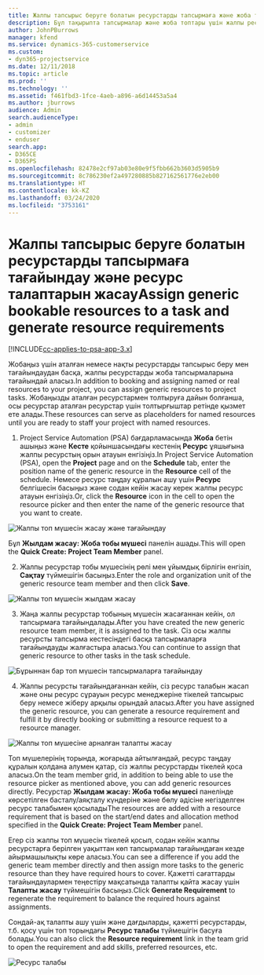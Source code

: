 ```yaml
---
title: Жалпы тапсырыс беруге болатын ресурстарды тапсырмаға және жоба тобына тағайындау
description: Бұл тақырыпта тапсырмалар және жоба топтары үшін жалпы ресурстарға тапсырыс беру туралы ақпарат беріледі.
author: JohnPBurrows
manager: kfend
ms.service: dynamics-365-customerservice
ms.custom:
- dyn365-projectservice
ms.date: 12/11/2018
ms.topic: article
ms.prod: ''
ms.technology: ''
ms.assetid: f461fbd3-1fce-4aeb-a896-a6d14453a5a4
ms.author: jburrows
audience: Admin
search.audienceType:
- admin
- customizer
- enduser
search.app:
- D365CE
- D365PS
ms.openlocfilehash: 82478e2cf97ab03e80e9f5fbb662b3603d5905b9
ms.sourcegitcommit: 8c786230ef2a497280885b827162561776e2eb00
ms.translationtype: HT
ms.contentlocale: kk-KZ
ms.lasthandoff: 03/24/2020
ms.locfileid: "3753161"
---
```

# <a name="assign-generic-bookable-resources-to-a-task-and-generate-resource-requirements"></a><span data-ttu-id="0ab55-103">Жалпы тапсырыс беруге болатын ресурстарды тапсырмаға тағайындау және ресурс талаптарын жасау</span><span class="sxs-lookup"><span data-stu-id="0ab55-103">Assign generic bookable resources to a task and generate resource requirements</span></span> 

[!INCLUDE[cc-applies-to-psa-app-3.x](../includes/cc-applies-to-psa-app-3x.md)]

<span data-ttu-id="0ab55-104">Жобаңыз үшін аталған немесе нақты ресурстарды тапсырыс беру мен тағайындаудан басқа, жалпы ресурстарды жоба тапсырмаларына тағайындай аласыз.</span><span class="sxs-lookup"><span data-stu-id="0ab55-104">In addition to booking and assigning named or real resources to your project, you can assign generic resources to project tasks.</span></span> <span data-ttu-id="0ab55-105">Жобаңызды аталған ресурстармен толтыруға дайын болғанша, осы ресурстар аталған ресурстар үшін толтырғыштар ретінде қызмет ете алады.</span><span class="sxs-lookup"><span data-stu-id="0ab55-105">These resources can serve as placeholders for named resources until you are ready to staff your project with named resources.</span></span> 

1. <span data-ttu-id="0ab55-106">Project Service Automation (PSA) бағдарламасында **Жоба** бетін ашыңыз және **Кесте** қойыншасындағы кестенің **Ресурс** ұяшығына жалпы ресурстың орын атауын енгізіңіз.</span><span class="sxs-lookup"><span data-stu-id="0ab55-106">In Project Service Automation (PSA), open the **Project** page and on the **Schedule** tab, enter the position name of the generic resource in the **Resource** cell of the schedule.</span></span> <span data-ttu-id="0ab55-107">Немесе ресурс таңдау құралын ашу үшін **Ресурс** белгішесін басыңыз және содан кейін жасау керек жалпы ресурс атауын енгізіңіз.</span><span class="sxs-lookup"><span data-stu-id="0ab55-107">Or, click the **Resource** icon in the cell to open the resource picker and then enter the name of the generic resource that you want to create.</span></span>

![Жалпы топ мүшесін жасау және тағайындау](media/RM-how-to-9.png)

<span data-ttu-id="0ab55-109">Бұл **Жылдам жасау: Жоба тобы мүшесі** панелін ашады.</span><span class="sxs-lookup"><span data-stu-id="0ab55-109">This will open the **Quick Create: Project Team Member** panel.</span></span> 

2. <span data-ttu-id="0ab55-110">Жалпы ресурстар тобы мүшесінің рөлі мен ұйымдық бірлігін енгізіп, **Сақтау** түймешігін басыңыз.</span><span class="sxs-lookup"><span data-stu-id="0ab55-110">Enter the role and organization unit of the generic resource team member and then click **Save**.</span></span>

![Жалпы топ мүшесін жылдам жасау](media/RM-how-to-10.png)

3. <span data-ttu-id="0ab55-112">Жаңа жалпы ресурстар тобының мүшесін жасағаннан кейін, ол тапсырмаға тағайындалады.</span><span class="sxs-lookup"><span data-stu-id="0ab55-112">After you have created the new generic resource team member, it is assigned to the task.</span></span> <span data-ttu-id="0ab55-113">Сіз осы жалпы ресурсты тапсырма кестесіндегі басқа тапсырмаларға тағайындауды жалғастыра аласыз.</span><span class="sxs-lookup"><span data-stu-id="0ab55-113">You can continue to assign that generic resource to other tasks in the task schedule.</span></span>

![Бұрыннан бар топ мүшесін тапсырмаларға тағайындау](media/RM-how-to-11.png)

4. <span data-ttu-id="0ab55-115">Жалпы ресурсты тағайындағаннан кейін, сіз ресурс талабын жасап және оны ресурс сұрауын ресурс менеджеріне тікелей тапсырыс беру немесе жіберу арқылы орындай аласыз.</span><span class="sxs-lookup"><span data-stu-id="0ab55-115">After you have assigned the generic resource, you can generate a resource requirement and fulfill it by directly booking or submitting a resource request to a resource manager.</span></span>

![Жалпы топ мүшесіне арналған талапты жасау](media/RM-how-to-12.png)

<span data-ttu-id="0ab55-117">Топ мүшелерінің торында, жоғарыда айтылғандай, ресурс таңдау құралын қолдана алумен қатар, сіз жалпы ресурстарды тікелей қоса аласыз.</span><span class="sxs-lookup"><span data-stu-id="0ab55-117">On the team member grid, in addition to being able to use the resource picker as mentioned above, you can add generic resources directly.</span></span> <span data-ttu-id="0ab55-118">Ресурстар **Жылдам жасау: Жоба тобы мүшесі** панелінде көрсетілген басталу/аяқталу күндеріне және бөлу әдісіне негізделген ресурс талабымен қосылады</span><span class="sxs-lookup"><span data-stu-id="0ab55-118">The resources are added with a resource requirement that is based on the start/end dates and allocation method specified in the **Quick Create: Project Team Member** panel.</span></span>

<span data-ttu-id="0ab55-119">Егер сіз жалпы топ мүшесін тікелей қосып, содан кейін жалпы ресурстарға берілген уақыттан көп тапсырмалар тағайындаған кезде айырмашылықты көре аласыз.</span><span class="sxs-lookup"><span data-stu-id="0ab55-119">You can see a difference if you add the generic team member directly and then assign more tasks to the generic resource than they have required hours to cover.</span></span> <span data-ttu-id="0ab55-120">Қажетті сағаттарды тағайындаулармен теңестіру мақсатында талапты қайта жасау үшін **Талапты жасау** түймешігін басыңыз.</span><span class="sxs-lookup"><span data-stu-id="0ab55-120">Click **Generate Requirement** to regenerate the requirement to balance the required hours against assignments.</span></span>

<span data-ttu-id="0ab55-121">Сондай-ақ талапты ашу үшін және дағдыларды, қажетті ресурстарды, т.б. қосу үшін топ торындағы **Ресурс талабы** түймешігін басуға болады.</span><span class="sxs-lookup"><span data-stu-id="0ab55-121">You can also click the **Resource requirement** link in the team grid to open the requirement and add skills, preferred resources, etc.</span></span>

![Ресурс талабы](media/RM-how-to-13.png)

